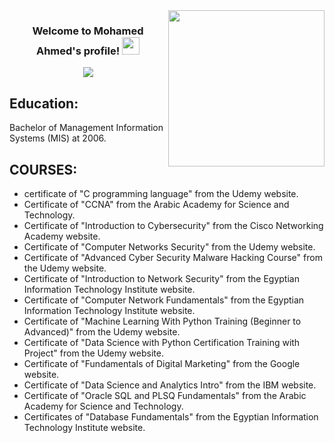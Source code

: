 
<img width="250" align="right" src="https://c.tenor.com/_DOBjnGspYAAAAAM/code-coding.gif">

<h3 align="center">
   Welcome to Mohamed Ahmed's profile!
  <img src="https://media.giphy.com/media/hvRJCLFzcasrR4ia7z/giphy.gif" width="28">
</h3>

<!-- Typing SVG by DenverCoder1 - https://github.com/DenverCoder1/readme-typing-svg -->
<p align="center">
  <a href="https://github.com/DenverCoder1/readme-typing-svg"><img src="https://readme-typing-svg.herokuapp.com/?lines=IT%20Engineer;Always%20learning%20new%20things&font=Fira%20Code&center=true&width=440&height=45&color=f75c7e&vCenter=true&size=22"></a>
</p> 

## Education:
Bachelor of Management Information Systems (MIS) at 2006.
## COURSES:
- certificate of "C programming language" from the Udemy website.
- Certificate of "CCNA" from the Arabic Academy for Science and Technology.
- Certificate of "Introduction to Cybersecurity" from the Cisco Networking Academy website.
- Certificate of "Computer Networks Security" from the Udemy website.
- Certificate of "Advanced Cyber Security Malware Hacking Course" from the Udemy website.
- Certificate of "Introduction to Network Security" from the Egyptian Information Technology Institute website.
- Certificate of "Computer Network Fundamentals" from the Egyptian Information Technology Institute website.
- Certificate of "Machine Learning With Python Training (Beginner to Advanced)" from the Udemy website.
- Certificate of "Data Science with Python Certification Training with Project" from the Udemy website.
- Certificate of "Fundamentals of Digital Marketing" from the Google website.
- Certificate of "Data Science and Analytics Intro" from the IBM website.
- Certificate of "Oracle SQL and PLSQ Fundamentals" from the Arabic Academy for Science and Technology.
- Certificates of "Database Fundamentals" from the Egyptian Information Technology Institute website.
